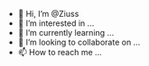 - 👋 Hi, I’m @Ziuss
- 👀 I’m interested in ...
- 🌱 I’m currently learning ...
- 💞️ I’m looking to collaborate on ...
- 📫 How to reach me ...

<!---
Ziuss/Ziuss is a ✨ special ✨ repository because its `README.md` (this file) appears on your GitHub profile.
You can click the Preview link to take a look at your changes.
--->
